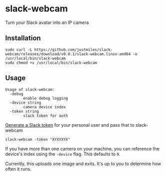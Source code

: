 # slack-webcam
Turn your Slack avatar into an IP camera

## Installation

    sudo curl -L https://github.com/justmiles/slack-webcam/releases/download/v0.0.1/slack-webcam.linux-amd64 -o /usr/local/bin/slack-webcam
    sudo chmod +x /usr/local/bin/slack-webcam

## Usage

    Usage of slack-webcam:
      -debug
        	enable debug logging
      -device string
        	camera device index
      -token string
        	slack token for auth
          
[Generate a Slack token](https://api.slack.com/custom-integrations/legacy-tokens) for your personal user and pass that to slack-webcam

    slack-webcam -token "XYXYXYX"

If you have more than one camera on your machine, you can reference the device's index using the `-device` flag. This defaults to `0`.

Currently, this uploads one image and exits. It's up to you to determine how often it runs.